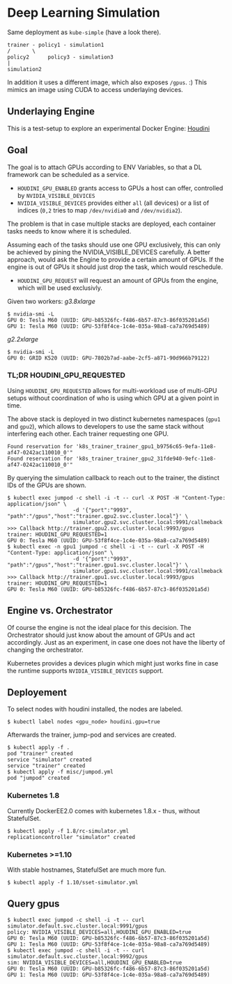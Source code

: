# Deep Learning Simulation

Same deployment as `kube-simple` (have a look there).

```
trainer - policy1 - simulation1
/       \
policy2      policy3 - simulation3
|
simulation2
```

In addition it uses a different image, which also exposes `/gpus`. :)
This mimics an image using CUDA to access underlaying devices.

## Underlaying Engine

This is a test-setup to explore an experimental Docker Engine: [Houdini](https://github.com/qnib/moby/blob/houdini/HOUDINI_INSTALL.md)

## Goal

The goal is to attach GPUs according to ENV Variables, so that a DL framework can be scheduled as a service.

- `HOUDINI_GPU_ENABLED` grants access to GPUs a host can offer, controlled by `NVIDIA_VISIBLE_DEVICES`
- `NVIDIA_VISIBLE_DEVICES` provides either `all` (all devices) or a list of indices (`0,2` tries to map `/dev/nvidia0` and `/dev/nvidia2`).

The problem is that in case multiple stacks are deployed, each container tasks needs to know where it is scheduled.

Assuming each of the tasks should use one GPU exclusively, this can only be achieved by pining the NVIDIA_VISIBLE_DEVICES carefully.
A better approach, would ask the Engine to provide a certain amount of GPUs. If the engine is out of GPUs it should just drop the task, which would reschedule.

- `HOUDINI_GPU_REQUEST` will request an amount of GPUs from the engine, which will be used exclusivly.

Given two workers:
*g3.8xlarge*
```
$ nvidia-smi -L
GPU 0: Tesla M60 (UUID: GPU-b85326fc-f486-6b57-87c3-86f035201a5d)
GPU 1: Tesla M60 (UUID: GPU-53f8f4ce-1c4e-035a-98a8-ca7a769d5489)
```
*g2.2xlarge*
```
$ nvidia-smi -L
GPU 0: GRID K520 (UUID: GPU-7802b7ad-aabe-2cf5-a871-90d966b79122)
```




### TL;DR HOUDINI_GPU_REQUESTED

Using `HOUDINI_GPU_REQUESTED` allows for multi-workload use of multi-GPU setups without coordination of who is using which GPU at a given point in time.

The above stack is deployed in two distinct kubernetes namespaces (`gpu1` and `gpu2`), which allows to developers to use the same stack without interfering each other. Each trainer requesting one GPU.

```
Found reservation for 'k8s_trainer_trainer_gpu1_b9756c65-9efa-11e8-af47-0242ac110010_0'"
Found reservation for 'k8s_trainer_trainer_gpu2_31fde940-9efc-11e8-af47-0242ac110010_0'"
```

By querying the simulation callback to reach out to the trainer, the distinct IDs of the GPUs are shown.

```
$ kubectl exec jumpod -c shell -i -t -- curl -X POST -H "Content-Type: application/json" \
                     -d '{"port":"9993", "path":"/gpus","host":"trainer.gpu2.svc.cluster.local"}' \
                     simulator.gpu2.svc.cluster.local:9991/callmeback
>>> Callback http://trainer.gpu2.svc.cluster.local:9993/gpus
trainer: HOUDINI_GPU_REQUESTED=1
GPU 0: Tesla M60 (UUID: GPU-53f8f4ce-1c4e-035a-98a8-ca7a769d5489)
$ kubectl exec -n gpu1 jumpod -c shell -i -t -- curl -X POST -H "Content-Type: application/json" \
                     -d '{"port":"9993", "path":"/gpus","host":"trainer.gpu1.svc.cluster.local"}' \
                     simulator.gpu1.svc.cluster.local:9991/callmeback
>>> Callback http://trainer.gpu1.svc.cluster.local:9993/gpus
trainer: HOUDINI_GPU_REQUESTED=1
GPU 0: Tesla M60 (UUID: GPU-b85326fc-f486-6b57-87c3-86f035201a5d)
```

## Engine vs. Orchestrator
Of course the engine is not the ideal place for this decision. The Orchestrator should just know about the amount of GPUs and act accordingly.
Just as an experiment, in case one does not have the liberty of changing the orchestrator.

Kubernetes provides a devices plugin which might just works fine in case the runtime supports `NVIDIA_VISIBLE_DEVICES` support.

## Deployement
To select nodes with houdini installed, the nodes are labeled.
```
$ kubectl label nodes <gpu_node> houdini.gpu=true
```

Afterwards the trainer, jump-pod and services are created.
```
$ kubectl apply -f .
pod "trainer" created
service "simulator" created
service "trainer" created
$ kubectl apply -f misc/jumpod.yml
pod "jumpod" created
```

### Kubernetes 1.8
Currently DockerEE2.0 comes with kubernetes 1.8.x - thus, without StatefulSet.

```
$ kubectl apply -f 1.8/rc-simulator.yml
replicationcontroller "simulator" created
```

### Kubernetes >=1.10
With stable hostnames, StatefulSet are much more fun.

```
$ kubectl apply -f 1.10/sset-simulator.yml
```

## Query gpus

```
$ kubectl exec jumpod -c shell -i -t -- curl simulator.default.svc.cluster.local:9991/gpus
policy: NVIDIA_VISIBLE_DEVICES=all,HOUDINI_GPU_ENABLED=true
GPU 0: Tesla M60 (UUID: GPU-b85326fc-f486-6b57-87c3-86f035201a5d)
GPU 1: Tesla M60 (UUID: GPU-53f8f4ce-1c4e-035a-98a8-ca7a769d5489)
$ kubectl exec jumpod -c shell -i -t -- curl simulator.default.svc.cluster.local:9992/gpus
sim: NVIDIA_VISIBLE_DEVICES=all,HOUDINI_GPU_ENABLED=true
GPU 0: Tesla M60 (UUID: GPU-b85326fc-f486-6b57-87c3-86f035201a5d)
GPU 1: Tesla M60 (UUID: GPU-53f8f4ce-1c4e-035a-98a8-ca7a769d5489)
```

